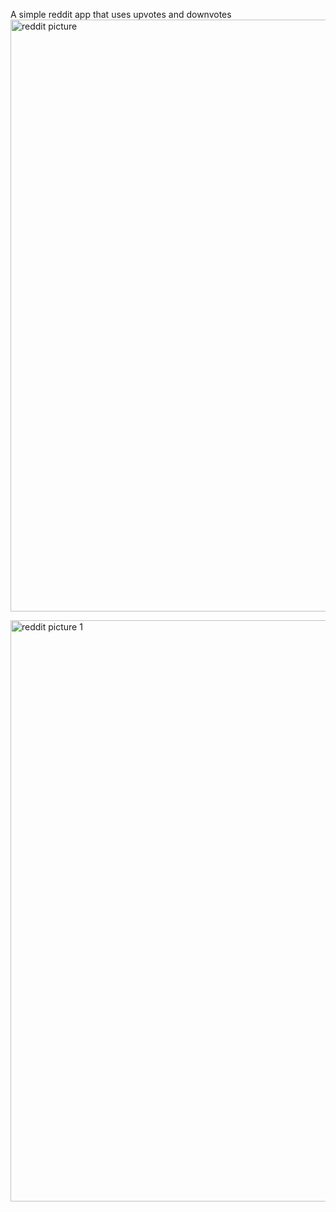 A simple reddit app that uses upvotes and downvotes
<img width="947" alt="reddit picture" src="https://github.com/shravan-del/Simple-Reddit/assets/52248297/2e962c7e-8f22-45f5-b03d-679817dcef04">

<img width="930" alt="reddit picture 1" src="https://github.com/shravan-del/Simple-Reddit/assets/52248297/b3498194-14e9-48ba-87c1-156384bcec03">

